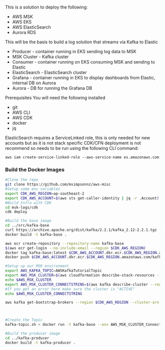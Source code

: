 This is a solution to deploy the following:
* AWS MSK
* AWS EKS
* AWS ElasticSearch
* Aurora RDS

This will be the basis to build a log solution that streams via Kafka to Elastic
* Producer - container running in EKS sending log data to MSK
* MSK Cluster - Kafka cluster
* Consumer - container running on EKS consuming MSK and sending to Elastic
* ElasticSearch - ElasticSearch cluster
* Grafana - container running in EKS to display dashboards from Elastic, internal DB on Aurora
* Aurora - DB for running the Grafana DB

Prerequisites
You will need the following installed
* git
* AWS CLI
* AWS CDK
* docker
* jq


ElasticSearch requires a ServiceLinked role, this is only needed for new accounts but as it is not stack specific CDK/CFN deployment is not recommend so needs to be run using the following CLI command:
```
aws iam create-service-linked-role --aws-service-name es.amazonaws.com
```

### Build the Docker Images
```bash
#Clone the repo
git clone https://github.com/msimpsonnz/aws-misc
#Setup some env variables
export CDK_AWS_REGION=ap-southeast-2
export CDK_AWS_ACCOUNT=$(aws sts get-caller-identity | jq -r .Account)
#Build Infra with CDK
cd msk-logs/cdk
cdk deploy

#Build the base image
cd ../src/kafka-base
curl https://archive.apache.org/dist/kafka/2.2.1/kafka_2.12-2.2.1.tgz -o ./bin/kafka_2.12-2.2.1.tgz
docker build -t kafka-base .

aws ecr create-repository --repository-name kafka-base
$(aws ecr get-login --no-include-email --region $CDK_AWS_REGION)
docker tag kafka-base:latest $CDK_AWS_ACCOUNT.dkr.ecr.$CDK_AWS_REGION.amazonaws.com/kafka-base:latest
docker push $CDK_AWS_ACCOUNT.dkr.ecr.$CDK_AWS_REGION.amazonaws.com/kafka-base:latest

#Setup up our MSK environment
export AWS_KAFKA_TOPIC=AWSKafkaTutorialTopic
export AWS_MSK_CLUSTER=$(aws cloudformation describe-stack-resources --stack-name msk-demo-stack | jq -r '.StackResources[] | select(.ResourceType == "AWS::MSK::Cluster") | .PhysicalResourceId')
echo $AWS_MSK_CLUSTER
export AWS_MSK_CLUSTER_CONNECTSTRING=$(aws kafka describe-cluster --region $CDK_AWS_REGION --cluster-arn $AWS_MSK_CLUSTER | jq -r ".ClusterInfo.ZookeeperConnectString")
#If you get an error here make sure the cluster is "ACTIVE"
echo $AWS_MSK_CLUSTER_CONNECTSTRING

aws kafka get-bootstrap-brokers --region $CDK_AWS_REGION --cluster-arn $AWS_MSK_CLUSTER 



#Create the Topic
kafka-topic.sh < docker run -t kafka-base --env AWS_MSK_CLUSTER_ConnectString=$AWS_MSK_CLUSTER_CONNECTSTRING --env AWS_Kafka_Topic=$AWS_KAFKA_TOPIC -i -c 'source /dev/stdin'

#Build the producer image
cd ../kafka-producer
docker build -t kafka-producer .




```